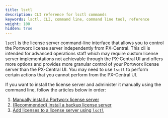 ```yaml
---
title: lsctl
description: CLI reference for lsctl commands
keywords: lsctl, CLI, command line, command line tool, reference
weight: 100
hidden: true
---
```


`lsctl` is the license server command-line interface that allows you to control the Portworx license server independently from PX-Central. This cli is intended for advanced operations staff which may require custom license server implementations not achievable through the PX-Central UI and offers more options and provides more granular control of your Portworx license server than the PX-Central UI. You may need to use `lsctl` to perform certain actions that you cannot perform from the PX-Central UI.

<!-- In most cases, you won’t need to use `lsctl` or need to manually install/configure your license server. See the [PX-Central](/) documentation for information on operating the default license server implementation from the the PX-Central UI. -->

If you want to install the license server and administer it manually using the command line, follow the articles below in order:

1. [Manually install a Portworx license server](/reference/cli/lsctl/manual-install)
2. [(Recommended) Install a backup license server](/reference/cli/lsctl/install-backup-server)
3. [Add licenses to a license server using `lsctl`](/reference/cli/lsctl/add-licenses)
